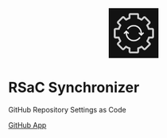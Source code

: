 <div align="center">
<img src="./assets/logo.png" width="100px" />
</div>

# RSaC Synchronizer

GitHub Repository Settings as Code

[GitHub App](https://github.com/apps/rsac-synchronizer)

